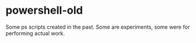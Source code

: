 # powershell-old
Some ps scripts created in the past. Some are experiments, some were for performing actual work.
